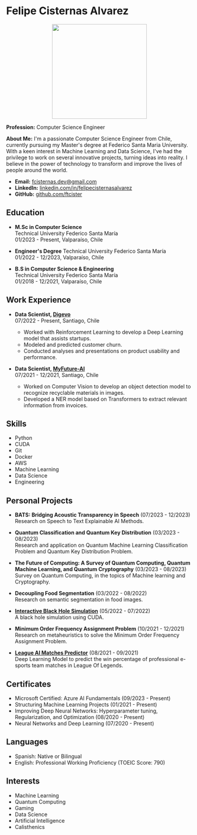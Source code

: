 # Felipe Cisternas Alvarez

<p align="center">
  <img src="https://avatars.githubusercontent.com/u/63937848?v=4" width="256"/>
</p>

**Profession:** Computer Science Engineer

**About Me:** I'm a passionate Computer Science Engineer from Chile, currently pursuing my Master's degree at Federico Santa Maria University. With a keen interest in Machine Learning and Data Science, I've had the privilege to work on several innovative projects, turning ideas into reality. I believe in the power of technology to transform and improve the lives of people around the world.

- **Email:** [fcisternas.dev@gmail.com](mailto:fcisternas.dev@gmail.com)
- **LinkedIn:** [linkedin.com/in/felipecisternasalvarez](https://linkedin.com/in/felipecisternasalvarez)
- **GitHub:** [github.com/ftcister](https://github.com/ftcister)

## Education

- **M.Sc in Computer Science**  
  Technical University Federico Santa María  
  01/2023 - Present, Valparaíso, Chile

- **Engineer's Degree**
  Technical University Federico Santa María  
  01/2022 - 12/2023, Valparaíso, Chile

- **B.S in Computer Science & Engineering**  
  Technical University Federico Santa María  
  01/2018 - 12/2021, Valparaíso, Chile

## Work Experience

- **Data Scientist, [Digevo](https://digevo.com/en/)**  
  07/2022 - Present, Santiago, Chile  
  - Worked with Reinforcement Learning to develop a Deep Learning model that assists startups.
  - Modeled and predicted customer churn.
  - Conducted analyses and presentations on product usability and performance.

- **Data Scientist, [MyFuture-AI](https://myfuture.ai/)**  
  07/2021 - 12/2021, Santiago, Chile  
  - Worked on Computer Vision to develop an object detection model to recognize recyclable materials in images.
  - Developed a NER model based on Transformers to extract relevant information from invoices.

## Skills

- Python
- CUDA
- Git
- Docker
- AWS
- Machine Learning
- Data Science
- Engineering

## Personal Projects

- **BATS: Bridging Acoustic Transparency in Speech** (07/2023 - 12/2023)  
  Research on Speech to Text Explainable AI Methods.

- **Quantum Classification and Quantum Key Distribution** (03/2023 - 08/2023)  
  Research and application on Quantum Machine Learning Classification Problem and Quantum Key Distribution Problem.

- **The Future of Computing: A Survey of Quantum Computing, Quantum Machine Learning, and Quantum Cryptography** (03/2023 - 08/2023)  
  Survey on Quantum Computing, in the topics of Machine learning and Cryptography.

- **Decoupling Food Segmentation** (03/2022 - 08/2022)  
  Research on semantic segmentation in food images.

- **[Interactive Black Hole Simulation](https://github.com/ftcister/black_hole_cuda)** (05/2022 - 07/2022)  
  A black hole simulation using CUDA.

- **Minimum Order Frequency Assignment Problem** (10/2021 - 12/2021)  
  Research on metaheuristics to solve the Minimum Order Frequency Assignment Problem.

- **[League AI Matches Predictor](https://github.com/ftcister/Lol-AI-Predict)** (08/2021 - 09/2021)  
  Deep Learning Model to predict the win percentage of professional e-sports team matches in League Of Legends.

## Certificates

- Microsoft Certified: Azure AI Fundamentals (09/2023 - Present)
- Structuring Machine Learning Projects (01/2021 - Present)
- Improving Deep Neural Networks: Hyperparameter tuning, Regularization, and Optimization (08/2020 - Present)
- Neural Networks and Deep Learning (07/2020 - Present)

## Languages

- Spanish: Native or Bilingual
- English: Professional Working Proficiency (TOEIC Score: 790)

## Interests

- Machine Learning
- Quantum Computing
- Gaming
- Data Science
- Artificial Intelligence
- Calisthenics
